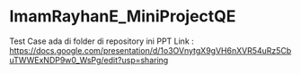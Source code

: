# ImamRayhanE_MiniProjectQE

Test Case ada di folder di repository ini
PPT Link : https://docs.google.com/presentation/d/1o3OVnytgX9gVH6nXVR54uRz5CbuTWWExNDP9w0_WsPg/edit?usp=sharing
